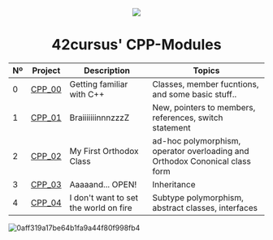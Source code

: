 <p align="center">
  <img src=https://user-images.githubusercontent.com/40824677/149224059-8a1fc9f2-31bc-4335-93b3-6017bf794668.png />
</p>

<h1 align="center">
	42cursus' CPP-Modules
</h1>

|  Nº | Project | Description | Topics |
|-----|---------|-------------|--------|
|  0  | [CPP_00](https://github.com/siiine-764/cppmodel/tree/main/module_00) | Getting familiar with C++       | Classes, member fucntions, and some basic stuff.. |
|  1  | [CPP_01](https://github.com/siiine-764/cppmodel/tree/main/module_01) | BraiiiiiiinnnzzzZ | New, pointers to members, references, switch statement	 | 
|  2  | [CPP_02](https://github.com/siiine-764/cppmodel/tree/main/module_02) | My First Orthodox Class      | ad-hoc polymorphism, operator overloading and Orthodox Cononical class form |
|  3  | [CPP_03](https://github.com/siiine-764/cppmodel/tree/main/module_03) | Aaaaand... OPEN!      | Inheritance |
|  4  | [CPP_04](https://github.com/siiine-764/cppmodel/tree/main/module_04) | I don't want to set the world on fire       | Subtype polymorphism, abstract classes, interfaces |

<p align="center">
	
![0aff319a17be64b1fa9a44f80f998fb4](https://github.com/siiine-764/cppmodel/assets/80540449/cf514ce3-1513-487d-af62-d454e1fe9393)

</p>
